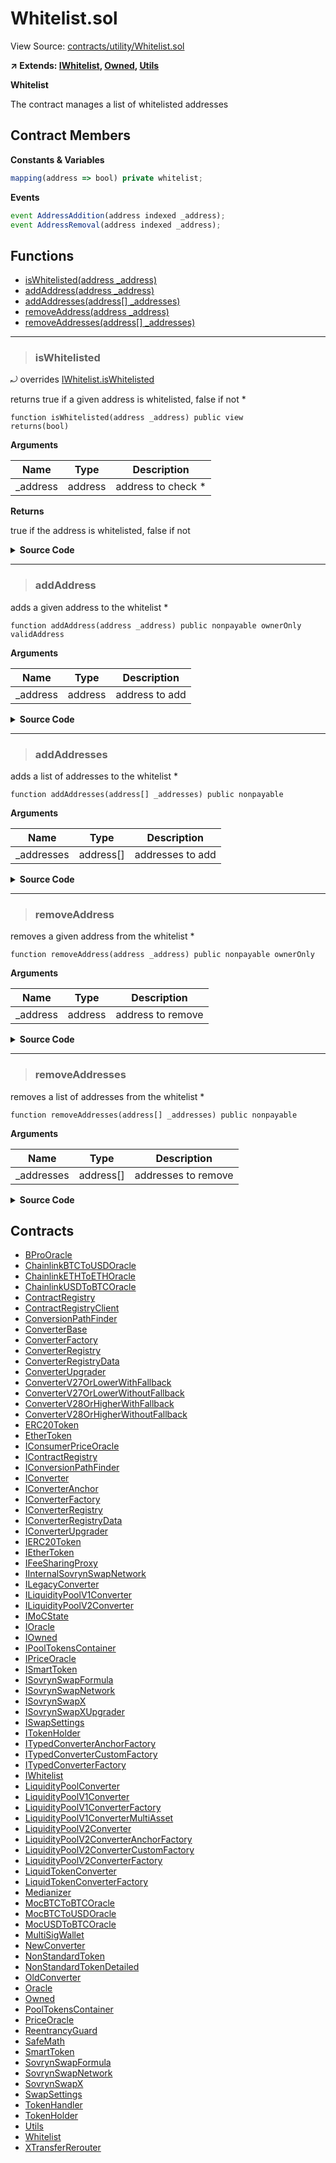 # Whitelist.sol

View Source: [contracts/utility/Whitelist.sol](../solidity/contracts/utility/Whitelist.sol)

**↗ Extends: [IWhitelist](IWhitelist.md), [Owned](Owned.md), [Utils](Utils.md)**

**Whitelist**

The contract manages a list of whitelisted addresses

## Contract Members
**Constants & Variables**

```js
mapping(address => bool) private whitelist;

```

**Events**

```js
event AddressAddition(address indexed _address);
event AddressRemoval(address indexed _address);
```

## Functions

- [isWhitelisted(address _address)](#iswhitelisted)
- [addAddress(address _address)](#addaddress)
- [addAddresses(address[] _addresses)](#addaddresses)
- [removeAddress(address _address)](#removeaddress)
- [removeAddresses(address[] _addresses)](#removeaddresses)

---    

> ### isWhitelisted

⤾ overrides [IWhitelist.isWhitelisted](IWhitelist.md#iswhitelisted)

returns true if a given address is whitelisted, false if not
	 *

```solidity
function isWhitelisted(address _address) public view
returns(bool)
```

**Arguments**

| Name        | Type           | Description  |
| ------------- |------------- | -----|
| _address | address | address to check 	 * | 

**Returns**

true if the address is whitelisted, false if not

<details>
	<summary><strong>Source Code</strong></summary>

```javascript
function isWhitelisted(address _address) public view returns (bool) {
		return whitelist[_address];
	}
```
</details>

---    

> ### addAddress

adds a given address to the whitelist
	 *

```solidity
function addAddress(address _address) public nonpayable ownerOnly validAddress 
```

**Arguments**

| Name        | Type           | Description  |
| ------------- |------------- | -----|
| _address | address | address to add | 

<details>
	<summary><strong>Source Code</strong></summary>

```javascript
function addAddress(address _address) public ownerOnly validAddress(_address) {
		if (whitelist[_address])
			// checks if the address is already whitelisted
			return;

		whitelist[_address] = true;
		emit AddressAddition(_address);
	}
```
</details>

---    

> ### addAddresses

adds a list of addresses to the whitelist
	 *

```solidity
function addAddresses(address[] _addresses) public nonpayable
```

**Arguments**

| Name        | Type           | Description  |
| ------------- |------------- | -----|
| _addresses | address[] | addresses to add | 

<details>
	<summary><strong>Source Code</strong></summary>

```javascript
function addAddresses(address[] _addresses) public {
		for (uint256 i = 0; i < _addresses.length; i++) {
			addAddress(_addresses[i]);
		}
	}
```
</details>

---    

> ### removeAddress

removes a given address from the whitelist
	 *

```solidity
function removeAddress(address _address) public nonpayable ownerOnly 
```

**Arguments**

| Name        | Type           | Description  |
| ------------- |------------- | -----|
| _address | address | address to remove | 

<details>
	<summary><strong>Source Code</strong></summary>

```javascript
function removeAddress(address _address) public ownerOnly {
		if (!whitelist[_address])
			// checks if the address is actually whitelisted
			return;

		whitelist[_address] = false;
		emit AddressRemoval(_address);
	}
```
</details>

---    

> ### removeAddresses

removes a list of addresses from the whitelist
	 *

```solidity
function removeAddresses(address[] _addresses) public nonpayable
```

**Arguments**

| Name        | Type           | Description  |
| ------------- |------------- | -----|
| _addresses | address[] | addresses to remove | 

<details>
	<summary><strong>Source Code</strong></summary>

```javascript
function removeAddresses(address[] _addresses) public {
		for (uint256 i = 0; i < _addresses.length; i++) {
			removeAddress(_addresses[i]);
		}
	}
```
</details>

## Contracts

* [BProOracle](BProOracle.md)
* [ChainlinkBTCToUSDOracle](ChainlinkBTCToUSDOracle.md)
* [ChainlinkETHToETHOracle](ChainlinkETHToETHOracle.md)
* [ChainlinkUSDToBTCOracle](ChainlinkUSDToBTCOracle.md)
* [ContractRegistry](ContractRegistry.md)
* [ContractRegistryClient](ContractRegistryClient.md)
* [ConversionPathFinder](ConversionPathFinder.md)
* [ConverterBase](ConverterBase.md)
* [ConverterFactory](ConverterFactory.md)
* [ConverterRegistry](ConverterRegistry.md)
* [ConverterRegistryData](ConverterRegistryData.md)
* [ConverterUpgrader](ConverterUpgrader.md)
* [ConverterV27OrLowerWithFallback](ConverterV27OrLowerWithFallback.md)
* [ConverterV27OrLowerWithoutFallback](ConverterV27OrLowerWithoutFallback.md)
* [ConverterV28OrHigherWithFallback](ConverterV28OrHigherWithFallback.md)
* [ConverterV28OrHigherWithoutFallback](ConverterV28OrHigherWithoutFallback.md)
* [ERC20Token](ERC20Token.md)
* [EtherToken](EtherToken.md)
* [IConsumerPriceOracle](IConsumerPriceOracle.md)
* [IContractRegistry](IContractRegistry.md)
* [IConversionPathFinder](IConversionPathFinder.md)
* [IConverter](IConverter.md)
* [IConverterAnchor](IConverterAnchor.md)
* [IConverterFactory](IConverterFactory.md)
* [IConverterRegistry](IConverterRegistry.md)
* [IConverterRegistryData](IConverterRegistryData.md)
* [IConverterUpgrader](IConverterUpgrader.md)
* [IERC20Token](IERC20Token.md)
* [IEtherToken](IEtherToken.md)
* [IFeeSharingProxy](IFeeSharingProxy.md)
* [IInternalSovrynSwapNetwork](IInternalSovrynSwapNetwork.md)
* [ILegacyConverter](ILegacyConverter.md)
* [ILiquidityPoolV1Converter](ILiquidityPoolV1Converter.md)
* [ILiquidityPoolV2Converter](ILiquidityPoolV2Converter.md)
* [IMoCState](IMoCState.md)
* [IOracle](IOracle.md)
* [IOwned](IOwned.md)
* [IPoolTokensContainer](IPoolTokensContainer.md)
* [IPriceOracle](IPriceOracle.md)
* [ISmartToken](ISmartToken.md)
* [ISovrynSwapFormula](ISovrynSwapFormula.md)
* [ISovrynSwapNetwork](ISovrynSwapNetwork.md)
* [ISovrynSwapX](ISovrynSwapX.md)
* [ISovrynSwapXUpgrader](ISovrynSwapXUpgrader.md)
* [ISwapSettings](ISwapSettings.md)
* [ITokenHolder](ITokenHolder.md)
* [ITypedConverterAnchorFactory](ITypedConverterAnchorFactory.md)
* [ITypedConverterCustomFactory](ITypedConverterCustomFactory.md)
* [ITypedConverterFactory](ITypedConverterFactory.md)
* [IWhitelist](IWhitelist.md)
* [LiquidityPoolConverter](LiquidityPoolConverter.md)
* [LiquidityPoolV1Converter](LiquidityPoolV1Converter.md)
* [LiquidityPoolV1ConverterFactory](LiquidityPoolV1ConverterFactory.md)
* [LiquidityPoolV1ConverterMultiAsset](LiquidityPoolV1ConverterMultiAsset.md)
* [LiquidityPoolV2Converter](LiquidityPoolV2Converter.md)
* [LiquidityPoolV2ConverterAnchorFactory](LiquidityPoolV2ConverterAnchorFactory.md)
* [LiquidityPoolV2ConverterCustomFactory](LiquidityPoolV2ConverterCustomFactory.md)
* [LiquidityPoolV2ConverterFactory](LiquidityPoolV2ConverterFactory.md)
* [LiquidTokenConverter](LiquidTokenConverter.md)
* [LiquidTokenConverterFactory](LiquidTokenConverterFactory.md)
* [Medianizer](Medianizer.md)
* [MocBTCToBTCOracle](MocBTCToBTCOracle.md)
* [MocBTCToUSDOracle](MocBTCToUSDOracle.md)
* [MocUSDToBTCOracle](MocUSDToBTCOracle.md)
* [MultiSigWallet](MultiSigWallet.md)
* [NewConverter](NewConverter.md)
* [NonStandardToken](NonStandardToken.md)
* [NonStandardTokenDetailed](NonStandardTokenDetailed.md)
* [OldConverter](OldConverter.md)
* [Oracle](Oracle.md)
* [Owned](Owned.md)
* [PoolTokensContainer](PoolTokensContainer.md)
* [PriceOracle](PriceOracle.md)
* [ReentrancyGuard](ReentrancyGuard.md)
* [SafeMath](SafeMath.md)
* [SmartToken](SmartToken.md)
* [SovrynSwapFormula](SovrynSwapFormula.md)
* [SovrynSwapNetwork](SovrynSwapNetwork.md)
* [SovrynSwapX](SovrynSwapX.md)
* [SwapSettings](SwapSettings.md)
* [TokenHandler](TokenHandler.md)
* [TokenHolder](TokenHolder.md)
* [Utils](Utils.md)
* [Whitelist](Whitelist.md)
* [XTransferRerouter](XTransferRerouter.md)
